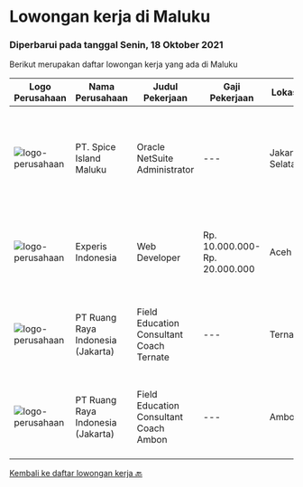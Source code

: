 
  # Lowongan kerja di Maluku

  ### Diperbarui pada tanggal Senin, 18 Oktober 2021

  Berikut merupakan daftar lowongan kerja yang ada di Maluku

  |Logo Perusahaan | Nama Perusahaan | Judul Pekerjaan | Gaji Pekerjaan | Lokasi | Deskripsi | Tanggal diunggah | Pranala |
  | -------------- | --------------- | --------------- | --------- | --------- | -------------- | ------- | ----------- |
  |![logo-perusahaan](https://image-service-cdn.seek.com.au/ae749315d066dfdca09d144f833a6de1a94ea7fb/ee4dce1061f3f616224767ad58cb2fc751b8d2dc)|PT. Spice Island Maluku|Oracle NetSuite Administrator|---|Jakarta Selatan|Oracle NetSuite AdministratorDeskripsi PekerjaanPT. Spice Islands Maluku (PT. SIM), sebuah perusahaan perkebunan pisang abaka di Maluku membutuhkan...|Kamis, 14 Oktober 2021|https://www.jobstreet.co.id/id/job/oracle-netsuite-administrator-3642423?token=0~348e3d0d-3e1d-4b79-83c8-7cde41a81ce0&sectionRank=1&jobId=jobstreet-id-job-3642423|
|![logo-perusahaan](https://image-service-cdn.seek.com.au/314ed38ba58cf54b5555f434a5bf338661292eb7/ee4dce1061f3f616224767ad58cb2fc751b8d2dc)|Experis Indonesia|Web Developer|Rp. 10.000.000-Rp. 20.000.000|Aceh|On behalf of our client, we are looking for a Web Developer with these following details: Responsibilities: Website and software application...|Rabu, 06 Oktober 2021|https://www.jobstreet.co.id/id/job/web-developer-3649693?token=0~348e3d0d-3e1d-4b79-83c8-7cde41a81ce0&sectionRank=2&jobId=jobstreet-id-job-3649693|
|![logo-perusahaan](https://image-service-cdn.seek.com.au/7eee59ea5934120f389dd02961ddcb6b62946481/ee4dce1061f3f616224767ad58cb2fc751b8d2dc)|PT Ruang Raya Indonesia (Jakarta)|Field Education Consultant Coach Ternate|---|Ternate|Ruangguru is a tech-enabled education company that provides a one-stop learning experience for students to have better access to quality content and...|Sabtu, 16 Oktober 2021|https://www.jobstreet.co.id/id/job/field-education-consultant-coach-ternate-1029281368?token=0~348e3d0d-3e1d-4b79-83c8-7cde41a81ce0&sectionRank=3&jobId=jobstreet-id-job-1029281368|
|![logo-perusahaan](https://image-service-cdn.seek.com.au/7eee59ea5934120f389dd02961ddcb6b62946481/ee4dce1061f3f616224767ad58cb2fc751b8d2dc)|PT Ruang Raya Indonesia (Jakarta)|Field Education Consultant Coach Ambon|---|Ambon|Ruangguru is a tech-enabled education company that provides a one-stop learning experience for students to have better access to quality content and...|Sabtu, 16 Oktober 2021|https://www.jobstreet.co.id/id/job/field-education-consultant-coach-ambon-1029281363?token=0~348e3d0d-3e1d-4b79-83c8-7cde41a81ce0&sectionRank=4&jobId=jobstreet-id-job-1029281363|


  [Kembali ke daftar lowongan kerja 🔙](../README.md#daftar-lowongan-kerja)
  